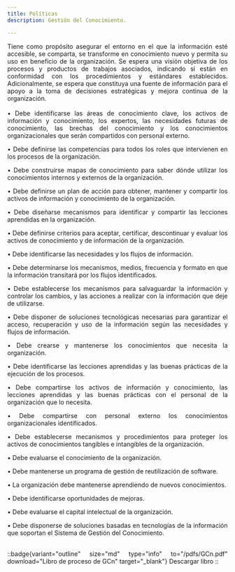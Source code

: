 ```yaml
---
title: Políticas
description: Gestión del Conocimiento.

---
```


<div style="text-align: justify;">
 Tiene como propósito asegurar el entorno en el que la información esté accesible, se comparta, se transforme en conocimiento nuevo y permita su uso en beneficio de la organización. Se espera una visión objetiva de los procesos y productos de trabajos asociados, indicando si están en conformidad con los procedimientos y estándares establecidos. Adicionalmente, se espera que constituya una fuente de información para el apoyo a la toma de decisiones estratégicas y mejora continua de la organización.
<br><br>
• Debe identificarse las áreas de conocimiento clave, los activos de información y conocimiento, los expertos, las necesidades futuras de conocimiento, las brechas del conocimiento y los conocimientos organizacionales que serán compartidos con personal externo.

• Debe definirse las competencias para todos los roles que intervienen en los procesos de la organización.

• Debe construirse mapas de conocimiento para saber dónde utilizar los conocimientos internos y externos de la organización.

• Debe definirse un plan de acción para obtener, mantener y compartir los activos de información y conocimiento de la organización.

• Debe diseñarse mecanismos para identificar y compartir las lecciones aprendidas en la organización.

• Debe definirse criterios para aceptar, certificar, descontinuar y evaluar los activos de conocimiento y de información de la organización.

• Debe identificarse las necesidades y los flujos de información.

• Debe determinarse los mecanismos, medios, frecuencia y formato en que la información transitará por los flujos identificados.

• Debe establecerse los mecanismos para salvaguardar la información y controlar los cambios, y las acciones a realizar con la información que deje de utilizarse.

• Debe disponer de soluciones tecnológicas necesarias para garantizar el acceso, recuperación y uso de la información según las necesidades y flujos de información.

• Debe crearse y mantenerse los conocimientos que necesita la organización.

• Debe identificarse las lecciones aprendidas y las buenas prácticas de la ejecución de los procesos.

• Debe compartirse los activos de información y conocimiento, las lecciones aprendidas y las buenas prácticas con el personal de la organización que lo necesita.

• Debe compartirse con personal externo los conocimientos organizacionales identificados.

• Debe establecerse mecanismos y procedimientos para proteger los activos de conocimientos tangibles e intangibles de la organización.

• Debe evaluarse el conocimiento de la organización.

• Debe mantenerse un programa de gestión de reutilización de software.

• La organización debe mantenerse aprendiendo de nuevos conocimientos.

• Debe identificarse oportunidades de mejoras.

• Debe evaluarse el capital intelectual de la organización.

• Debe disponerse de soluciones basadas en tecnologías de la información que soportan el Sistema de Gestión del Conocimiento.
<br>
<br>

::badge{variant="outline" size="md" type="info" to="/pdfs/GCn.pdf" download="Libro de proceso de GCn" target="_blank"}
Descargar libro
::

</div>